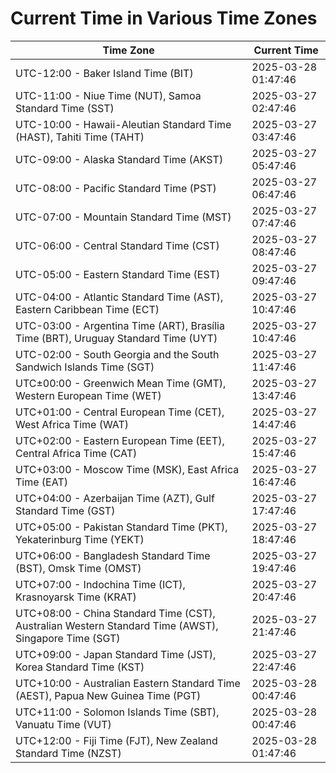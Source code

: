 # Current Time in Various Time Zones

| Time Zone | Current Time |
|-----------|--------------|
| UTC-12:00 - Baker Island Time (BIT) | 2025-03-28 01:47:46 |
| UTC-11:00 - Niue Time (NUT), Samoa Standard Time (SST) | 2025-03-27 02:47:46 |
| UTC-10:00 - Hawaii-Aleutian Standard Time (HAST), Tahiti Time (TAHT) | 2025-03-27 03:47:46 |
| UTC-09:00 - Alaska Standard Time (AKST) | 2025-03-27 05:47:46 |
| UTC-08:00 - Pacific Standard Time (PST) | 2025-03-27 06:47:46 |
| UTC-07:00 - Mountain Standard Time (MST) | 2025-03-27 07:47:46 |
| UTC-06:00 - Central Standard Time (CST) | 2025-03-27 08:47:46 |
| UTC-05:00 - Eastern Standard Time (EST) | 2025-03-27 09:47:46 |
| UTC-04:00 - Atlantic Standard Time (AST), Eastern Caribbean Time (ECT) | 2025-03-27 10:47:46 |
| UTC-03:00 - Argentina Time (ART), Brasília Time (BRT), Uruguay Standard Time (UYT) | 2025-03-27 10:47:46 |
| UTC-02:00 - South Georgia and the South Sandwich Islands Time (SGT) | 2025-03-27 11:47:46 |
| UTC±00:00 - Greenwich Mean Time (GMT), Western European Time (WET) | 2025-03-27 13:47:46 |
| UTC+01:00 - Central European Time (CET), West Africa Time (WAT) | 2025-03-27 14:47:46 |
| UTC+02:00 - Eastern European Time (EET), Central Africa Time (CAT) | 2025-03-27 15:47:46 |
| UTC+03:00 - Moscow Time (MSK), East Africa Time (EAT) | 2025-03-27 16:47:46 |
| UTC+04:00 - Azerbaijan Time (AZT), Gulf Standard Time (GST) | 2025-03-27 17:47:46 |
| UTC+05:00 - Pakistan Standard Time (PKT), Yekaterinburg Time (YEKT) | 2025-03-27 18:47:46 |
| UTC+06:00 - Bangladesh Standard Time (BST), Omsk Time (OMST) | 2025-03-27 19:47:46 |
| UTC+07:00 - Indochina Time (ICT), Krasnoyarsk Time (KRAT) | 2025-03-27 20:47:46 |
| UTC+08:00 - China Standard Time (CST), Australian Western Standard Time (AWST), Singapore Time (SGT) | 2025-03-27 21:47:46 |
| UTC+09:00 - Japan Standard Time (JST), Korea Standard Time (KST) | 2025-03-27 22:47:46 |
| UTC+10:00 - Australian Eastern Standard Time (AEST), Papua New Guinea Time (PGT) | 2025-03-28 00:47:46 |
| UTC+11:00 - Solomon Islands Time (SBT), Vanuatu Time (VUT) | 2025-03-28 00:47:46 |
| UTC+12:00 - Fiji Time (FJT), New Zealand Standard Time (NZST) | 2025-03-28 01:47:46 |
